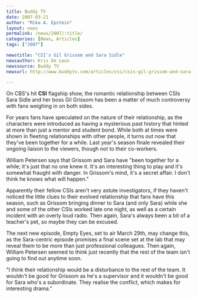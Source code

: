 ```yaml
---
title: Buddy TV
date: 2007-03-21
author: "Mika A. Epstein"
layout: news
permalink: /news/2007/:title/
categories: [News, Articles]
tags: ["2007"]

newstitle: "CSI's Gil Grissom and Sara Sidle"
newsauthor: Kris De Leon
newssource: Buddy TV
newsurl: http://www.buddytv.com/articles/csi/csis-gil-grissom-and-sara-sidl-5240.aspx

---
```


On CBS's hit **CSI** flagship show, the romantic relationship between CSIs Sara Sidle and her boss Gil Grissom has been a matter of much controversy with fans weighing in on both sides.

For years fans have speculated on the nature of their relationship, as the characters were introduced as having a mysterious past history that hinted at more than just a mentor and student bond. While both at times were shown in fleeting relationships with other people, it turns out now that they've been together for a while. Last year's season finale revealed their ongoing liaison to the viewers, though not to their co-workers.

William Petersen says that Grissom and Sara have "been together for a while; it's just that no one knew it. It's an interesting thing to play and it's somewhat fraught with danger. In Grissom's mind, it's a secret affair. I don't think he knows what will happen."

Apparently their fellow CSIs aren't very astute investigators, if they haven't noticed the little clues to their evolved relationship that fans have this season, such as Grissom bringing dinner to Sara (and only Sara) while she and some of the other CSIs worked late one night, as well as a certain incident with an overly loud radio. Then again, Sara's always been a bit of a teacher's pet, so maybe they can be excused.

The next new episode, Empty Eyes, set to air March 29th, may change this, as the Sara-centric episode promises a final scene set at the lab that may reveal them to be more than just professional colleagues. Then again, William Petersen seemed to think just recently that the rest of the team isn't going to find out anytime soon.

"I think their relationship would be a disturbance to the rest of the team. It wouldn't be good for Grissom as he's a supervisor and it wouldn't be good for Sara who's a subordinate. They realise the conflict, which makes for interesting drama."
